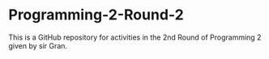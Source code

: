 # Programming-2-Round-2
This is a GitHub repository for activities in the 2nd Round of Programming 2 given by sir Gran.
